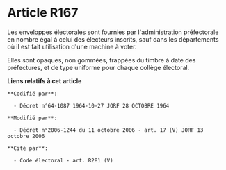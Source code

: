 # Article R167

Les enveloppes électorales sont fournies par l'administration préfectorale en nombre égal à celui des électeurs inscrits,
sauf dans les départements où il est fait utilisation d'une machine à voter.

Elles sont opaques, non gommées, frappées du timbre à date des préfectures, et de type uniforme pour chaque collège
électoral.

**Liens relatifs à cet article**

	**Codifié par**:

	  - Décret n°64-1087 1964-10-27 JORF 28 OCTOBRE 1964

	**Modifié par**:

	  - Décret n°2006-1244 du 11 octobre 2006 - art. 17 (V) JORF 13 octobre 2006

	**Cité par**:

	  - Code électoral - art. R281 (V)
